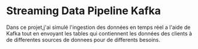 # Streaming Data Pipeline Kafka

Dans ce projet,j'ai simulé l'ingestion des données en temps réel a l'aide de Kafka tout en envoyant les tables qui contiennent les données des clients
à de differentes sources de donnees pour de differents besoins.
